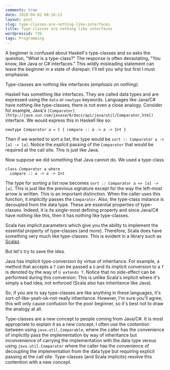 ```yaml
---
comments: true
date: 2010-04-02 08:16:13
layout: post
slug: type-classes-are-nothing-like-interfaces
title: Type-classes are nothing like interfaces
wordpressid: 736
tags: Programming
---
```


A beginner is confused about Haskell's type-classes and so asks the question, "What is a type-class?" The response is often devastating, "You know, like Java or C# interfaces." This wildly misleading statement can leave the beginner in a state of disrepair. I'll tell you why but first I must emphasise.



> 
Type-classes are nothing like interfaces _(emphasis on nothing)_.




Haskell has something like interfaces. They are called data types and are expressed using the `data` or `newtype` keywords. Languages like Java/C# have nothing like type-classes; there is not even a close analogy. Consider for example, Java's `[Comparator](http://java.sun.com/javase/6/docs/api/java/util/Comparator.html)` interface. We would express this in Haskell like so:


    
~~~{.Haskell}
newtype Comparator a = C { compare :: a -> a -> Int }
~~~



Then if we wanted to sort a list, the type would be `sort :: Comparator a -> [a] -> [a]`. Notice the _explicit_ passing of the `Comparator` that would be required at the call site. This is just like Java.

Now suppose we did something that Java cannot do. We used a type-class.


    
~~~{.Haskell}
class Comparator a where
  compare :: a -> a -> Int
~~~



The type for sorting a list now becomes `sort :: Comparator a => [a] -> [a]`. This is just like the previous signature except for the way the left-most arrow is written. This is an important distinction. When the caller uses this function, it _implicitly_ passes the `Comparator`. Also, the type-class instance is decoupled from the data type. These are essential properties of type-classes. Indeed, it is its single-most defining property and since Java/C# have nothing like this, then it has nothing like type-classes.

Scala has implicit parameters which give you the ability to implement the essential property of type-classes (and more). Therefore, Scala does have something very much like type-classes. This is evident in a library such as [Scalaz](http://code.google.com/p/scalaz).

But let's try to save the idea.

Java has implicit type-conversion by virtue of inheritance. For example, a method that accepts a `T` can be passed a `U` and its implicit conversion to a `T` is denoted by the way of `U extends T`. Notice that no side-effect can be performed during this conversion. This is unlike Scala's implicit where it's simply a bad idea, not enforced (Scala also has inheritance like Java).

So, if you are to say type-classes are like anything in these languages, it's sort-of-like-yeah-ok-not-really inheritance. However, I'm sure you'll agree, this will only cause confusion for the poor beginner, so it's best not to draw the analogy at all.

Type-classes are a new concept to people coming from Java/C#. It is most appropriate to explain it as a new concept. I often use the contention between using `java.util.Comparable`, where the caller has the convenience of implicitly pass the implementation by way of inheritance but inconvenience of carrying the implementation with the data type versus using `java.util.Comparator` where the caller has the convenience of decoupling the implementation from the data type but requiring explicit passing at the call site. Type-classes (and Scala implicits) resolve this contention with a new concept.
